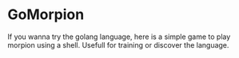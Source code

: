 # GoMorpion
If you wanna try the golang language, here is a simple game to play morpion using a shell. Usefull for training or discover the language.
